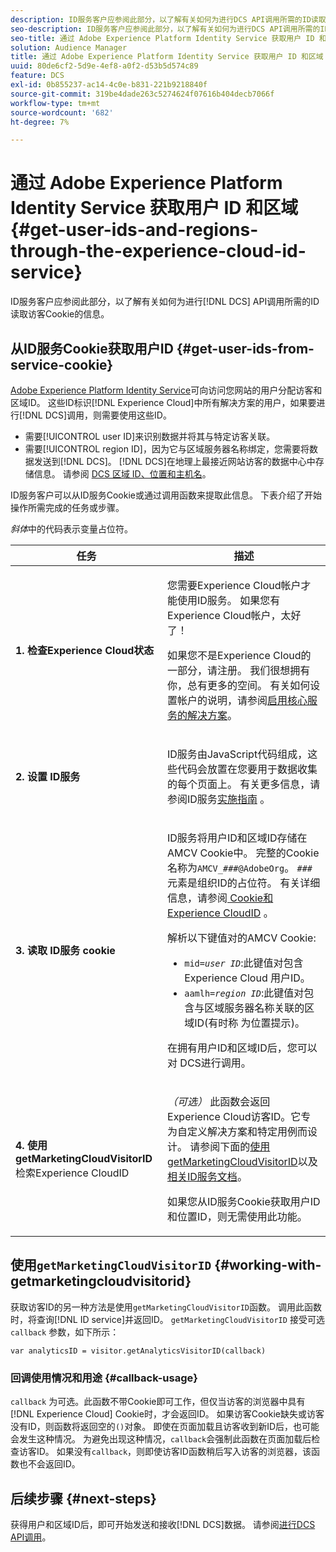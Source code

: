 ```yaml
---
description: ID服务客户应参阅此部分，以了解有关如何为进行DCS API调用所需的ID读取访客Cookie的信息。
seo-description: ID服务客户应参阅此部分，以了解有关如何为进行DCS API调用所需的ID读取访客Cookie的信息。
seo-title: 通过 Adobe Experience Platform Identity Service 获取用户 ID 和区域
solution: Audience Manager
title: 通过 Adobe Experience Platform Identity Service 获取用户 ID 和区域
uuid: 80de6cf2-5d9e-4ef8-a0f2-d53b5d574c89
feature: DCS
exl-id: 0b855237-ac14-4c0e-b831-221b9218840f
source-git-commit: 319be4dade263c5274624f07616b404decb7066f
workflow-type: tm+mt
source-wordcount: '682'
ht-degree: 7%

---
```


# 通过 Adobe Experience Platform Identity Service 获取用户 ID 和区域 {#get-user-ids-and-regions-through-the-experience-cloud-id-service}

ID服务客户应参阅此部分，以了解有关如何为进行[!DNL DCS] API调用所需的ID读取访客Cookie的信息。

## 从ID服务Cookie获取用户ID {#get-user-ids-from-service-cookie}

[Adobe Experience Platform Identity Service](https://experienceleague.adobe.com/docs/id-service/using/home.html)可向访问您网站的用户分配访客和区域ID。 这些ID标识[!DNL Experience Cloud]中所有解决方案的用户，如果要进行[!DNL DCS]调用，则需要使用这些ID。

* 需要[!UICONTROL user ID]来识别数据并将其与特定访客关联。
* 需要[!UICONTROL region ID]，因为它与区域服务器名称绑定，您需要将数据发送到[!DNL DCS]。 [!DNL DCS]在地理上最接近网站访客的数据中心中存储信息。 请参阅 [DCS 区域 ID、位置和主机名](../../../api/dcs-intro/dcs-api-reference/dcs-regions.md)。

ID服务客户可以从ID服务Cookie或通过调用函数来提取此信息。 下表介绍了开始操作所需完成的任务或步骤。

*斜体*&#x200B;中的代码表示变量占位符。

<table id="table_660EBE1C24DD4FBE9DCE5191836C9135"> 
 <thead> 
  <tr> 
   <th colname="col1" class="entry"> 任务 </th> 
   <th colname="col2" class="entry"> 描述 </th> 
  </tr> 
 </thead>
 <tbody> 
  <tr> 
   <td colname="col1"> <p> <b>1. 检查<span class="keyword">Experience Cloud</span>状态</b> </p> </td> 
   <td colname="col2"> <p>您需要<span class="keyword">Experience Cloud</span>帐户才能使用ID服务。 如果您有<span class="keyword">Experience Cloud</span>帐户，太好了！ </p> <p> 如果您不是<span class="keyword">Experience Cloud</span>的一部分，请注册。 我们很想拥有你，总有更多的空间。 有关如何设置帐户的说明，请参阅<a href="https://experienceleague.adobe.com/docs/core-services/interface/about-core-services/core-services.html" format="https" scope="external">启用核心服务的解决方案</a>。 </p> </td> 
  </tr> 
  <tr> 
   <td colname="col1"> <p> <b>2. 设置<span class="keyword"> ID服务</span></b> </p> </td> 
   <td colname="col2"> <p><span class="keyword"> ID服务</span>由JavaScript代码组成，这些代码会放置在您要用于数据收集的每个页面上。 有关更多信息，请参阅ID服务<a href="https://experienceleague.adobe.com/docs/id-service/using/implementation/implementation-guides.html" format="https" scope="external">实施指南</a> 。 </p> </td> 
  </tr> 
  <tr> 
   <td colname="col1"> <p> <b>3. 读取<span class="keyword"> ID服务</span> cookie</b> </p> </td> 
   <td colname="col2"> <p><span class="keyword"> ID服务</span>将用户ID和区域ID存储在AMCV Cookie中。 完整的Cookie名称为<code>AMCV_<i>###</i>@AdobeOrg</code>。 <code><i>###</i></code>元素是组织ID的占位符。 有关详细信息，请参阅<a href="https://experienceleague.adobe.com/docs/id-service/using/intro/cookies.html" format="https" scope="external"> Cookie和Experience CloudID</a> 。 </p> <p>解析以下键值对的AMCV Cookie: </p> <p> 
     <ul id="ul_502ECFCDDD084D448B5EDC4E5C0909C1"> 
      <li id="li_662FFA36AC854E699D50A183B161D654"> <code>mid=<i>user ID</i></code>:此键值对包含Experience  <span class="keyword"> Cloud</span> 用户ID。 </li> 
      <li id="li_65422233187B4217B50DC52DBD58F404"> <code>aamlh=<i>region ID</i></code>:此键值对包含与区域服务器名称关联的区域ID(有时称 <span class="term"> 为位置提示</span>)。 </li> 
     </ul> </p> <p>在拥有用户ID和区域ID后，您可以对<span class="wintitle"> DCS</span>进行调用。 </p> </td> 
  </tr> 
  <tr> 
   <td colname="col1"> <p> <b>4. 使用getMarketingCloudVisitorID</b>检索<span class="keyword">Experience CloudID</span> </p> </td> 
   <td colname="col2"> <p><i>（可选）</i> 此函数会返回 <span class="keyword"> Experience </span> Cloud访客ID。它专为自定义解决方案和特定用例而设计。 请参阅下面的<a href="../../../api/dcs-intro/dcs-s2s/dcs-mcid-ids.md#working-with-getmarketingcloudvisitorid">使用getMarketingCloudVisitorID</a>以及<a href="https://experienceleague.adobe.com/docs/id-service/using/id-service-api/methods/getmcvid.html" format="https" scope="external">相关ID服务文档</a>。 </p> <p>如果您从ID服务Cookie获取用户ID和位置ID，则无需使用此功能。 </p> </td> 
  </tr> 
 </tbody> 
</table>

## 使用`getMarketingCloudVisitorID` {#working-with-getmarketingcloudvisitorid}

获取访客ID的另一种方法是使用`getMarketingCloudVisitorID`函数。 调用此函数时，将查询[!DNL ID service]并返回ID。 `getMarketingCloudVisitorID` 接受可选 `callback` 参数，如下所示：

`var analyticsID = visitor.getAnalyticsVisitorID(callback)`

### 回调使用情况和用途 {#callback-usage}

`callback` 为可选。此函数不带Cookie即可工作，但仅当访客的浏览器中具有[!DNL Experience Cloud] Cookie时，才会返回ID。 如果访客Cookie缺失或访客没有ID，则函数将返回空的`()`对象。 即使在页面加载且访客收到新ID后，也可能会发生这种情况。 为避免出现这种情况，`callback`会强制此函数在页面加载后检查访客ID。 如果没有`callback`，则即使访客ID函数稍后写入访客的浏览器，该函数也不会返回ID。

## 后续步骤 {#next-steps}

获得用户和区域ID后，即可开始发送和接收[!DNL DCS]数据。 请参阅[进行DCS API调用](../../../api/dcs-intro/dcs-s2s/dcs-s2s-calls.md)。

